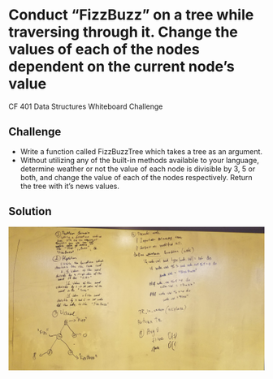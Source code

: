 # Conduct “FizzBuzz” on a tree while traversing through it. Change the values of each of the nodes dependent on the current node’s value
CF 401 Data Structures Whiteboard Challenge

## Challenge
- Write a function called FizzBuzzTree which takes a tree as an argument.
- Without utilizing any of the built-in methods available to your language, determine weather or not the value of each node is divisible by 3, 5 or both, and change the value of each of the nodes respectively. Return the tree with it’s news values.

## Solution
![whiteboard](../../assets/fizzbuzztree.jpg)
